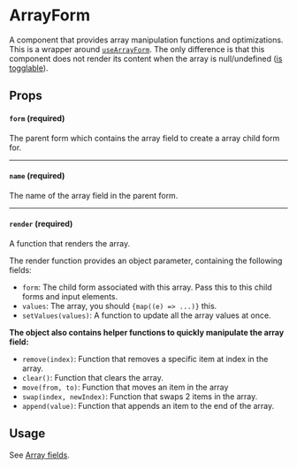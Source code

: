 # ArrayForm

A component that provides array manipulation functions and optimizations. This is a wrapper around [`useArrayForm`](https://github.com/CodeStix/typed-react-form/wiki/useArrayForm). The only difference is that this component does not render its content when the array is null/undefined ([is togglable](https://github.com/CodeStix/typed-react-form/wiki/Toggling-a-field)).

## Props

#### `form` **(required)**

The parent form which contains the array field to create a array child form for.

---

#### `name` **(required)**

The name of the array field in the parent form.

---

#### `render` **(required)**

A function that renders the array.

The render function provides an object parameter, containing the following fields:

-   `form`: The child form associated with this array. Pass this to this child forms and input elements.
-   `values`: The array, you should `{map((e) => ...)}` this.
-   `setValues(values)`: A function to update all the array values at once.

**The object also contains helper functions to quickly manipulate the array field:**

-   `remove(index)`: Function that removes a specific item at index in the array.
-   `clear()`: Function that clears the array.
-   `move(from, to)`: Function that moves an item in the array
-   `swap(index, newIndex)`: Function that swaps 2 items in the array.
-   `append(value)`: Function that appends an item to the end of the array.

## Usage

See [Array fields](https://github.com/CodeStix/typed-react-form/wiki/Array-fields).

